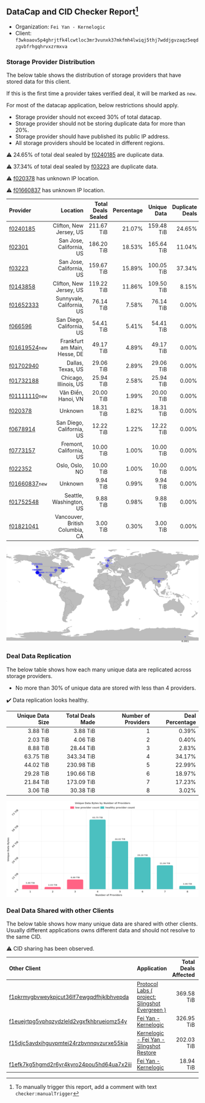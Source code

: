## DataCap and CID Checker Report[^1]
 - Organization: `Fei Yan - Kernelogic`
 - Client: `f3wkoaov5p4ghrjtfk4lcwtloc3mr3vunxk37mkfmh4lwiqj5thj7wddjgvzaqz5eqdzgvbfrhgqhrvxzrmxva`
### Storage Provider Distribution
The below table shows the distribution of storage providers that have stored data for this client.

If this is the first time a provider takes verified deal, it will be marked as `new`.

For most of the datacap application, below restrictions should apply.
 - Storage provider should not exceed 30% of total datacap.
 - Storage provider should not be storing duplicate data for more than 20%.
 - Storage provider should have published its public IP address.
 - All storage providers should be located in different regions.

⚠️ 24.65% of total deal sealed by [f0240185](https://filfox.info/en/address/f0240185) are duplicate data.

⚠️ 37.34% of total deal sealed by [f03223](https://filfox.info/en/address/f03223) are duplicate data.

⚠️ [f020378](https://filfox.info/en/address/f020378) has unknown IP location.

⚠️ [f01660837](https://filfox.info/en/address/f01660837) has unknown IP location.

| Provider                                                    |                        Location | Total Deals Sealed | Percentage | Unique Data | Duplicate Deals |
| :---------------------------------------------------------- | ------------------------------: | -----------------: | ---------: | ----------: | --------------: |
| [f0240185](https://filfox.info/en/address/f0240185)         |         Clifton, New Jersey, US |         211.67 TiB |     21.07% |  159.48 TiB |          24.65% |
| [f02301](https://filfox.info/en/address/f02301)             |        San Jose, California, US |         186.20 TiB |     18.53% |  165.64 TiB |          11.04% |
| [f03223](https://filfox.info/en/address/f03223)             |        San Jose, California, US |         159.67 TiB |     15.89% |  100.05 TiB |          37.34% |
| [f0143858](https://filfox.info/en/address/f0143858)         |         Clifton, New Jersey, US |         119.22 TiB |     11.86% |  109.50 TiB |           8.15% |
| [f01652333](https://filfox.info/en/address/f01652333)       |       Sunnyvale, California, US |          76.14 TiB |      7.58% |   76.14 TiB |           0.00% |
| [f066596](https://filfox.info/en/address/f066596)           |       San Diego, California, US |          54.41 TiB |      5.41% |   54.41 TiB |           0.00% |
| [f01619524](https://filfox.info/en/address/f01619524)`new`  |    Frankfurt am Main, Hesse, DE |          49.17 TiB |      4.89% |   49.17 TiB |           0.00% |
| [f01702940](https://filfox.info/en/address/f01702940)       |               Dallas, Texas, US |          29.06 TiB |      2.89% |   29.06 TiB |           0.00% |
| [f01732188](https://filfox.info/en/address/f01732188)       |           Chicago, Illinois, US |          25.94 TiB |      2.58% |   25.94 TiB |           0.00% |
| [f01111110](https://filfox.info/en/address/f01111110)`new`  |             Văn Điển, Hanoi, VN |          20.00 TiB |      1.99% |   20.00 TiB |           0.00% |
| [f020378](https://filfox.info/en/address/f020378)           |                         Unknown |          18.31 TiB |      1.82% |   18.31 TiB |           0.00% |
| [f0678914](https://filfox.info/en/address/f0678914)         |       San Diego, California, US |          12.22 TiB |      1.22% |   12.22 TiB |           0.00% |
| [f0773157](https://filfox.info/en/address/f0773157)         |         Fremont, California, US |          10.00 TiB |      1.00% |   10.00 TiB |           0.00% |
| [f022352](https://filfox.info/en/address/f022352)           |                  Oslo, Oslo, NO |          10.00 TiB |      1.00% |   10.00 TiB |           0.00% |
| [f01660837](https://filfox.info/en/address/f01660837)`new`  |                         Unknown |           9.94 TiB |      0.99% |    9.94 TiB |           0.00% |
| [f01752548](https://filfox.info/en/address/f01752548)       |         Seattle, Washington, US |           9.88 TiB |      0.98% |    9.88 TiB |           0.00% |
| [f01821041](https://filfox.info/en/address/f01821041)       | Vancouver, British Columbia, CA |           3.00 TiB |      0.30% |    3.00 TiB |           0.00% |

![Provider Distribution](https://raw.githubusercontent.com/data-preservation-programs/filplus-checker-assets/main/filecoin-project/filecoin-plus-large-datasets/issues/60/1671092279819.png)
### Deal Data Replication
The below table shows how each many unique data are replicated across storage providers.
- No more than 30% of unique data are stored with less than 4 providers.

✔️ Data replication looks healthy.

| Unique Data Size | Total Deals Made | Number of Providers | Deal Percentage |
| ---------------: | ---------------: | ------------------: | --------------: |
|         3.88 TiB |         3.88 TiB |                   1 |           0.39% |
|         2.03 TiB |         4.06 TiB |                   2 |           0.40% |
|         8.88 TiB |        28.44 TiB |                   3 |           2.83% |
|        63.75 TiB |       343.34 TiB |                   4 |          34.17% |
|        44.02 TiB |       230.98 TiB |                   5 |          22.99% |
|        29.28 TiB |       190.66 TiB |                   6 |          18.97% |
|        21.84 TiB |       173.09 TiB |                   7 |          17.23% |
|         3.06 TiB |        30.38 TiB |                   8 |           3.02% |

![Replication Distribution](https://raw.githubusercontent.com/data-preservation-programs/filplus-checker-assets/main/filecoin-project/filecoin-plus-large-datasets/issues/60/1671092280677.png)
### Deal Data Shared with other Clients
The below table shows how many unique data are shared with other clients.
Usually different applications owns different data and should not resolve to the same CID.

⚠️ CID sharing has been observed.

| Other Client                                                                                                          | Application                                                                                                                     | Total Deals Affected | Unique CIDs |        Verifier |
| :-------------------------------------------------------------------------------------------------------------------- | :------------------------------------------------------------------------------------------------------------------------------ | -------------------: | ----------: | --------------: |
| [f1pkrmygbvweykpjcut36lf7ewgqdfhjklbhvepda](https://filfox.info/en/address/f1pkrmygbvweykpjcut36lf7ewgqdfhjklbhvepda) | [Protocol Labs \( project: Slingshot Evergreen \)](https://github.com/filecoin-project/filecoin-plus-large-datasets/issues/293) |           369.58 TiB |       3,834 |       LDN # 293 |
| [f1euejrtpg5vphqzydzleld2vgxfkhbrueiomz54y](https://filfox.info/en/address/f1euejrtpg5vphqzydzleld2vgxfkhbrueiomz54y) | [Fei Yan \- Kernelogic](https://github.com/filecoin-project/filecoin-plus-large-datasets/issues/457)                            |           326.95 TiB |       3,405 | LDN v3 multisig |
| [f15djc5avdxihguvpmtej24rzbvnnqvzurxe55kja](https://filfox.info/en/address/f15djc5avdxihguvpmtej24rzbvnnqvzurxe55kja) | [Kernelogic \- Fei Yan \- Slingshot Restore](https://github.com/filecoin-project/filecoin-plus-large-datasets/issues/136)       |           202.03 TiB |       2,155 |       LDN # 136 |
| [f1efk7kg5hgmd2r6yr4kyro24pou5hd64ua7x2iii](https://filfox.info/en/address/f1efk7kg5hgmd2r6yr4kyro24pou5hd64ua7x2iii) | [Fei Yan \- Kernelogic](https://github.com/filecoin-project/filecoin-plus-large-datasets/issues/298)                            |            18.94 TiB |          96 |       LDN # 298 |

[^1]: To manually trigger this report, add a comment with text `checker:manualTrigger`
